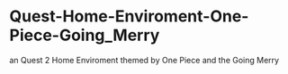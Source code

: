 # Quest-Home-Enviroment-One-Piece-Going_Merry
an Quest 2 Home Enviroment themed by One Piece and the Going Merry
